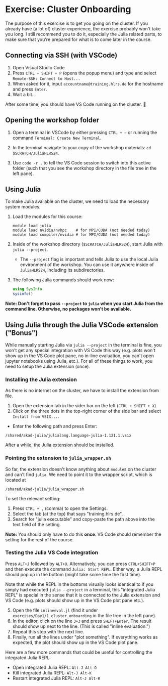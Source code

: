 # Exercise: Cluster Onboarding

The purpose of this exercise is to get you going on the cluster. If you already have (a lot of) cluster experience, the exercise probably won't take you long. I still recommend you to do it, especially the Julia related parts, to make sure that you're prepared for what is to come later in the course.

## Connecting via SSH (with VSCode)
1. Open Visual Studio Code
2. Press `CTRL + SHIFT + P` (opens the popup menu) and type and select `Remote-SSH: Connect to Host...`
3. When asked for it, input `accountname@training.hlrs.de` for the hostname and press `Enter`.
5. Wait a bit...

After some time, you should have VS Code running on the cluster. 🎉

## Opening the workshop folder

1. Open a terminal in VSCode by either pressing `CTRL + ~` or running the command `Terminal: Create New Terminal`.

2. In the terminal navigate to your copy of the workshop materials: `cd $SCRATCH/JuliaHLRS24`.
 
4. Use `code -r .` to tell the VS Code session to switch into this active folder (such that you see the workshop directory in the file tree in the left pane).

## Using Julia

To make Julia available on the cluster, we need to load the necessary system modules.

1. Load the modules for this course:
   
    ```
    module load julia
    module load nvidia/nvhpc    # for MPI/CUDA (not needed today)
    module load compiler/nvidia # for MPI/CUDA (not needed today)
    ```
    
2. Inside of the workshop directory (`$SCRATCH/JuliaHLRS24`), start Julia with `julia --project`.
    - The `--project` flag is important and tells Julia to use the local Julia environment of the workshop. You can use it anywhere inside of `JuliaHLRS24`, including its subdirectories.

3. The following Julia commands should work now:

    ```julia
    using SysInfo
    sysinfo()
    ```

**Note: Don't forget to pass `--project` to `julia` when you start Julia from the command line. Otherwise, no packages won't be available.**

## Using Julia through the Julia VSCode extension ("Bonus")

While manually starting Julia via `julia --project` in the terminal is fine, you won't get any special integration with VS Code this way (e.g. plots won't show up in the VS Code plot pane, no in-line evaluation, you can't open jupyter notebooks using Julia, etc.). For all of these things to work, you need to setup the Julia extension (once).

### Installing the Julia extension

As there is no internet on the cluster, we have to install the extension from file.

1. Open the extension tab in the sider bar on the left (`CTRL + SHIFT + X`).
2. Click on the three dots in the top-right corner of the side bar and select `Install from VSIX...`.
* Enter the following path and press Enter:

```
/shared/akad-julia/julialang.language-julia-1.121.1.vsix
```

After a while, the Julia extension should be installed.

### Pointing the extension to `julia_wrapper.sh`

So far, the extension doesn't know anything about `module`s on the cluster and can't find `julia`. We need to point it to the wrapper script, which is located at

```
/shared/akad-julia/julia_wrapper.sh
```

To set the relevant setting:

1. Press `CTRL + ,` (comma) to open the Settings.
2. Select the tab (at the top) that says "training.hlrs.de".
3. Search for "julia executable" and copy-paste the path above into the text field of the setting.

**Note:** You should only have to do this **once**. VS Code should remember the setting for the rest of the course.

### Testing the Julia VS Code integration

Press `ALT+J` followed by `ALT+O`. Alternatively, you can press `CTRL+SHIFT+P` and then execute the command `Julia: Start REPL`. Either way, a Julia REPL should pop up in the bottom (might take some time the first time).

Note that while the REPL in the bottoms visually looks identical to if you simply had executed `julia --project` in a terminal, this "integrated Julia REPL" is special in the sense that it is connected to the Julia extension and VS Code (e.g. plots should show up in the VS Code plot pane etc.).

5. Open the file `inlineeval.jl` (find it under `exercises/Day1/1_cluster_onboarding` in the file tree in the left pane).
6. In the editor, click on the line `3+3` and press `SHIFT+Enter`. The result should show up next to the line. (This is called "inline evaluation.")
7. Repeat this step with the next line.
8. Finally, run all the lines under "plot something". If everything works as expected, the plot should show up in the VS Code plot pane.

Here are a few more commands that could be useful for controlling the integrated Julia REPL:

* Open integrated Julia REPL: `Alt-J Alt-O`
* Kill integrated Julia REPL: `Alt-J Alt-K`
* Restart integrated Julia REPL: `Alt-J Alt-R`
